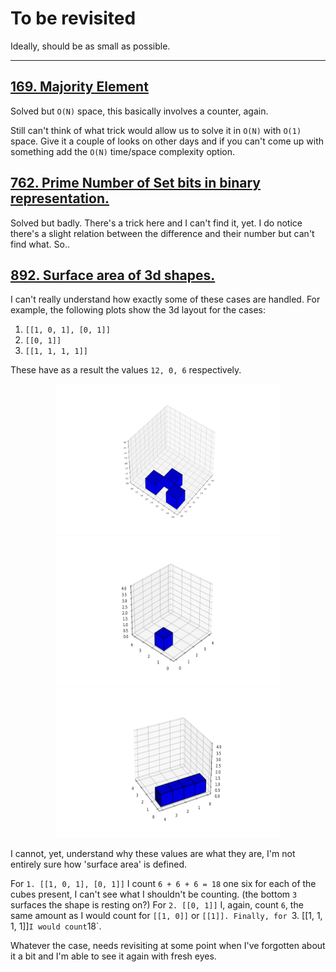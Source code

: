 # To be revisited

Ideally, should be as small as possible. 

---

## [169. Majority Element][169]

Solved but `O(N)` space, this basically involves a counter, again. 

Still can't think of what trick would allow us to solve it in `O(N)` with `O(1)` space. Give it a couple of looks on other days and if you can't come up with something
add the `O(N)` time/space complexity option.

## [762. Prime Number of Set bits in binary representation.][762]

Solved but badly. There's a trick here and I can't find it, yet. I do notice there's a slight relation
between the difference and their number but can't find what. So..

## [892. Surface area of 3d shapes.][892]

I can't really understand how exactly some of these cases are handled. For example, the following plots show the 3d layout for the cases:

 1. `[[1, 0, 1], [0, 1]]`
 2. `[[0, 1]]` 
 3. `[[1, 1, 1, 1]]`

These have as a result the values `12, 0, 6` respectively.

<p align="middle" float="left">
	<img src="misc/images/1_0_1__0_1.png" width="360" height="240"/>
	<img src="misc/images/plot_0_1.png" width="360" height="240"/>
	<img src="misc/images/plot_all_zeroes.png" width="360" height="240"/>
</p>

I cannot, yet, understand why these values are what they are, I'm not entirely sure how 'surface area' is defined. 

For `1. [[1, 0, 1], [0, 1]]` I count `6 + 6 + 6 = 18` one six for each of the cubes present, I can't see what I shouldn't be counting. (the bottom `3` surfaces the shape is resting on?)
For `2. [[0, 1]]` I, again, count `6`, the same amount as I would count for `[[1, 0]]` or `[[1]].
Finally, for `3. [[1, 1, 1, 1]]` I would count `18`. 

Whatever the case, needs revisiting at some point when I've forgotten about it a bit and I'm able to see it again with fresh eyes.

[169]: https://leetcode.com/problems/majority-element/
[762]: https://leetcode.com/problems/prime-number-of-set-bits-in-binary-representation/
[892]: https://leetcode.com/problems/surface-area-of-3d-shapes/